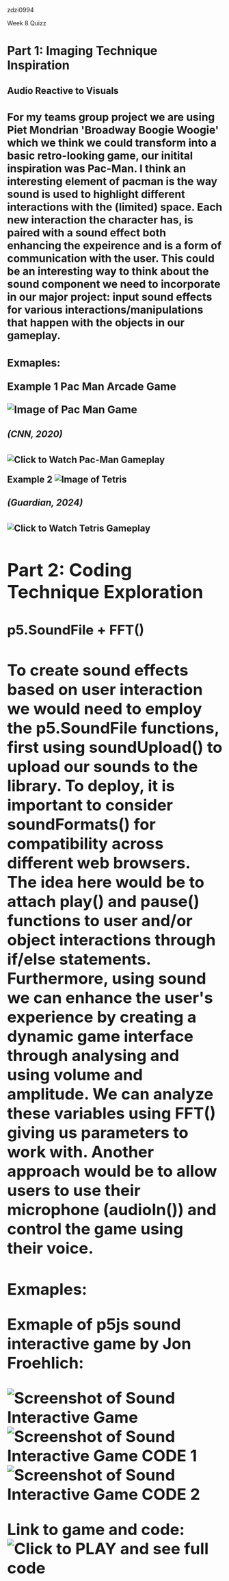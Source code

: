 zdzi0994

Week 8 Quizz

<h1>Part 1: Imaging Technique Inspiration</h1>

<h2>Audio Reactive to Visuals<h/2>

<h3>For my teams group project we are using Piet Mondrian 'Broadway Boogie Woogie' which we think we could transform into a basic retro-looking game, our initital inspiration was Pac-Man. I think an interesting element of pacman is the way sound is used to highlight different interactions with the (limited) space. Each new interaction the character has, is paired with a sound effect both enhancing the expeirence and is a form of communication with the user. This could be an interesting way to think about the sound component we need to incorporate in our major project: input sound effects for various interactions/manipulations that happen with the objects in our gameplay.<h3>

**Exmaples:**

Example 1
Pac Man Arcade Game

![Image of Pac Man Game](assets/PacManScreenshot.png)
<h5>(CNN, 2020)</h5>

![Click to Watch Pac-Man Gameplay](https://www.youtube.com/watch?v=dScq4P5gn4A)


Example 2
![Image of Tetris](assets/TetrisScreenshot.png)
<h5>(Guardian, 2024)</h5>

![Click to Watch Tetris Gameplay](https://www.youtube.com/watch?v=CvUK-YWYcaE)



<h1>Part 2: Coding Technique Exploration</h1>

<h2>p5.SoundFile + FFT()<h/2>

<h3>To create sound effects based on user interaction we would need to employ the p5.SoundFile functions, first using soundUpload() to upload our sounds to the library. To deploy, it is important to consider soundFormats() for compatibility across different web browsers. The idea here would be to attach play() and pause() functions to user and/or object interactions through if/else statements. Furthermore, using sound we can enhance the user's experience by creating a dynamic game interface through analysing and using volume and amplitude. We can analyze these variables using FFT() giving us parameters to work with. Another approach would be to allow users to use their microphone (audioIn()) and control the game using their voice.<h3>

**Exmaples:**

Exmaple of p5js sound interactive game by Jon Froehlich: 

![Screenshot of Sound Interactive Game](assets/SoundInteractiveGameScreenshot.png)
![Screenshot of Sound Interactive Game CODE 1](assets/SoundInteractiveGameCODE2.png)
![Screenshot of Sound Interactive Game CODE 2](assets/SoundInteractiveGameCODE1.png)

Link to game and code: 
![Click to PLAY and see full code](https://editor.p5js.org/jonfroehlich/sketches/UvFAcoUgu)
